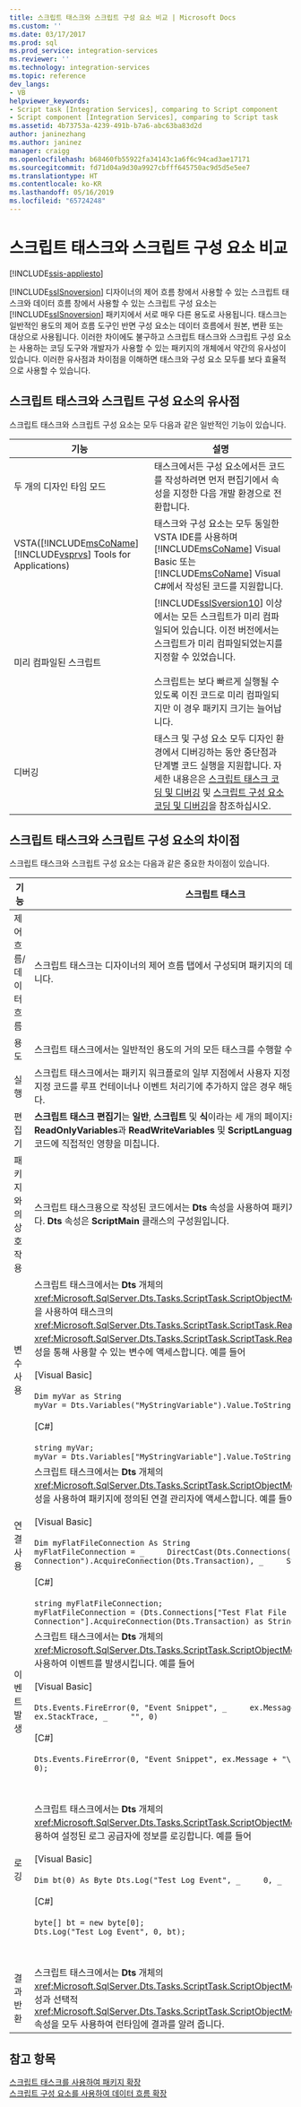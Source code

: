 ```yaml
---
title: 스크립트 태스크와 스크립트 구성 요소 비교 | Microsoft Docs
ms.custom: ''
ms.date: 03/17/2017
ms.prod: sql
ms.prod_service: integration-services
ms.reviewer: ''
ms.technology: integration-services
ms.topic: reference
dev_langs:
- VB
helpviewer_keywords:
- Script task [Integration Services], comparing to Script component
- Script component [Integration Services], comparing to Script task
ms.assetid: 4b73753a-4239-491b-b7a6-abc63ba83d2d
author: janinezhang
ms.author: janinez
manager: craigg
ms.openlocfilehash: b68460fb55922fa34143c1a6f6c94cad3ae17171
ms.sourcegitcommit: fd71d04a9d30a9927cbfff645750ac9d5d5e5ee7
ms.translationtype: HT
ms.contentlocale: ko-KR
ms.lasthandoff: 05/16/2019
ms.locfileid: "65724248"
---
```

# <a name="comparing-the-script-task-and-the-script-component"></a>스크립트 태스크와 스크립트 구성 요소 비교

[!INCLUDE[ssis-appliesto](../../includes/ssis-appliesto-ssvrpluslinux-asdb-asdw-xxx.md)]


  [!INCLUDE[ssISnoversion](../../includes/ssisnoversion-md.md)] 디자이너의 제어 흐름 창에서 사용할 수 있는 스크립트 태스크와 데이터 흐름 창에서 사용할 수 있는 스크립트 구성 요소는 [!INCLUDE[ssISnoversion](../../includes/ssisnoversion-md.md)] 패키지에서 서로 매우 다른 용도로 사용됩니다. 태스크는 일반적인 용도의 제어 흐름 도구인 반면 구성 요소는 데이터 흐름에서 원본, 변환 또는 대상으로 사용됩니다. 이러한 차이에도 불구하고 스크립트 태스크와 스크립트 구성 요소는 사용하는 코딩 도구와 개발자가 사용할 수 있는 패키지의 개체에서 약간의 유사성이 있습니다. 이러한 유사점과 차이점을 이해하면 태스크와 구성 요소 모두를 보다 효율적으로 사용할 수 있습니다.  
  
## <a name="similarities-between-the-script-task-and-the-script-component"></a>스크립트 태스크와 스크립트 구성 요소의 유사점  
 스크립트 태스크와 스크립트 구성 요소는 모두 다음과 같은 일반적인 기능이 있습니다.  
  
|기능|설명|  
|-------------|-----------------|  
|두 개의 디자인 타임 모드|태스크에서든 구성 요소에서든 코드를 작성하려면 먼저 편집기에서 속성을 지정한 다음 개발 환경으로 전환합니다.|  
|VSTA([!INCLUDE[msCoName](../../includes/msconame-md.md)] [!INCLUDE[vsprvs](../../includes/vsprvs-md.md)] Tools for Applications)|태스크와 구성 요소는 모두 동일한 VSTA IDE를 사용하며 [!INCLUDE[msCoName](../../includes/msconame-md.md)] Visual Basic 또는 [!INCLUDE[msCoName](../../includes/msconame-md.md)] Visual C#에서 작성된 코드를 지원합니다.|  
|미리 컴파일된 스크립트|[!INCLUDE[ssISversion10](../../includes/ssisversion10-md.md)] 이상에서는 모든 스크립트가 미리 컴파일되어 있습니다. 이전 버전에서는 스크립트가 미리 컴파일되었는지를 지정할 수 있었습니다.<br /><br /> 스크립트는 보다 빠르게 실행될 수 있도록 이진 코드로 미리 컴파일되지만 이 경우 패키지 크기는 늘어납니다.|  
|디버깅|태스크 및 구성 요소 모두 디자인 환경에서 디버깅하는 동안 중단점과 단계별 코드 실행을 지원합니다. 자세한 내용은은 [스크립트 태스크 코딩 및 디버깅](../../integration-services/extending-packages-scripting/task/coding-and-debugging-the-script-task.md) 및 [스크립트 구성 요소 코딩 및 디버깅](../../integration-services/extending-packages-scripting/data-flow-script-component/coding-and-debugging-the-script-component.md)을 참조하십시오.|  
  
## <a name="differences-between-the-script-task-and-the-script-component"></a>스크립트 태스크와 스크립트 구성 요소의 차이점  
 스크립트 태스크와 스크립트 구성 요소는 다음과 같은 중요한 차이점이 있습니다.  
  
|기능|스크립트 태스크|스크립트 구성 요소|  
|-------------|-----------------|----------------------|  
|제어 흐름/데이터 흐름|스크립트 태스크는 디자이너의 제어 흐름 탭에서 구성되며 패키지의 데이터 흐름 외부에서 실행됩니다.|스크립트 구성 요소는 디자이너의 데이터 흐름 페이지에서 구성되며 데이터 흐름 태스크의 원본, 변환 또는 대상을 나타냅니다.|  
|용도|스크립트 태스크에서는 일반적인 용도의 거의 모든 태스크를 수행할 수 있습니다.|스크립트 구성 요소를 사용하여 원본, 변환 또는 대상 중 무엇을 만들지를 지정해야 합니다.|  
|실행|스크립트 태스크에서는 패키지 워크플로의 일부 지점에서 사용자 지정 코드를 실행합니다. 사용자 지정 코드를 루프 컨테이너나 이벤트 처리기에 추가하지 않은 경우 해당 코드는 한 번만 실행됩니다.|스크립트 구성 요소도 한 번만 실행되지만 일반적으로 스크립트 구성 요소에서는 주 처리 루틴을 데이터 흐름의 각 데이터 행에 대해 한 번씩 실행합니다.|  
|편집기|**스크립트 태스크 편집기**는 **일반**, **스크립트** 및 **식**이라는 세 개의 페이지로 구성됩니다. **ReadOnlyVariables**과 **ReadWriteVariables** 및 **ScriptLanguage** 속성만 사용자가 작성하는 코드에 직접적인 영향을 미칩니다.|**스크립트 변환 편집기**는 **입력 열**, **입/출력**, **스크립트** 및 **연결 관리자**라는 최대 네 개의 페이지로 구성됩니다. 이러한 각 페이지에서 구성하는 메타데이터 및 속성은 코딩에 사용할 수 있도록 자동으로 생성되는 기본 클래스의 멤버를 결정합니다.|  
|패키지와의 상호 작용|스크립트 태스크용으로 작성된 코드에서는 **Dts** 속성을 사용하여 패키지의 다른 기능에 액세스합니다. **Dts** 속성은 **ScriptMain** 클래스의 구성원입니다.|스크립트 구성 요소 코드에서는 형식화된 접근자 속성을 사용하여 변수 및 연결 관리자와 같은 일부 패키지 기능에 액세스합니다.<br /><br /> **PreExecute** 메서드는 읽기 전용 변수만 액세스할 수 있습니다. **PostExecute** 메서드는 읽기 전용 변수 및 읽기/쓰기 변수 모두에 액세스할 수 있습니다.<br /><br /> 이러한 메서드에 대한 자세한 내용은 [스크립트 구성 요소 코딩 및 디버깅](../../integration-services/extending-packages-scripting/data-flow-script-component/coding-and-debugging-the-script-component.md)을 참조하세요.|  
|변수 사용|스크립트 태스크에서는 **Dts** 개체의 <xref:Microsoft.SqlServer.Dts.Tasks.ScriptTask.ScriptObjectModel.Variables%2A> 속성을 사용하여 태스크의 <xref:Microsoft.SqlServer.Dts.Tasks.ScriptTask.ScriptTask.ReadOnlyVariables%2A> 및 <xref:Microsoft.SqlServer.Dts.Tasks.ScriptTask.ScriptTask.ReadWriteVariables%2A> 속성을 통해 사용할 수 있는 변수에 액세스합니다. 예를 들어<br /><br /> [Visual Basic]<br /><br /> `Dim myVar as String` <br /> `myVar = Dts.Variables("MyStringVariable").Value.ToString`<br /><br /> [C#]<br /><br /> `string myVar;` <br /> `myVar = Dts.Variables["MyStringVariable"].Value.ToString();`|스크립트 구성 요소에서는 구성 요소의 <xref:Microsoft.SqlServer.Dts.Pipeline.ScriptComponent.ReadOnlyVariables%2A> 및 <xref:Microsoft.SqlServer.Dts.Pipeline.ScriptComponent.ReadWriteVariables%2A> 속성에서 만들어진 자동 생성 기본 클래스의 형식화된 접근자 속성을 사용합니다. 예를 들어<br /><br /> [Visual Basic]<br /><br /> `Dim myVar as String` <br /> `myVar = Me.Variables.MyStringVariable`<br /><br /> [C#]<br /><br /> `string myVar;` <br /> `myVar = this.Variables.MyStringVariable;`|  
|연결 사용|스크립트 태스크에서는 **Dts** 개체의 <xref:Microsoft.SqlServer.Dts.Tasks.ScriptTask.ScriptObjectModel.Connections%2A> 속성을 사용하여 패키지에 정의된 연결 관리자에 액세스합니다. 예를 들어<br /><br /> [Visual Basic]<br /><br /> `Dim myFlatFileConnection As String` <br /> `myFlatFileConnection = _     DirectCast(Dts.Connections("Test Flat File Connection").AcquireConnection(Dts.Transaction), _     String)`<br /><br /> [C#]<br /><br /> `string myFlatFileConnection;` <br /> `myFlatFileConnection = (Dts.Connections["Test Flat File Connection"].AcquireConnection(Dts.Transaction) as String);`|스크립트 구성 요소에서는 사용자가 편집기의 연결 관리자 페이지에서 입력한 연결 관리자 목록에서 만들어진 자동 생성 기본 클래스의 형식화된 접근자 속성을 사용합니다. 예를 들어<br /><br /> [Visual Basic]<br /><br /> `Dim connMgr As IDTSConnectionManager100` <br /> `connMgr = Me.Connections.MyADONETConnection`<br /><br /> [C#]<br /><br /> `IDTSConnectionManager100 connMgr;` <br /> `connMgr = this.Connections.MyADONETConnection;`|  
|이벤트 발생|스크립트 태스크에서는 **Dts** 개체의 <xref:Microsoft.SqlServer.Dts.Tasks.ScriptTask.ScriptObjectModel.Events%2A> 속성을 사용하여 이벤트를 발생시킵니다. 예를 들어<br /><br /> [Visual Basic]<br /><br /> `Dts.Events.FireError(0, "Event Snippet", _     ex.Message & ControlChars.CrLf & ex.StackTrace, _     "", 0)`<br /><br /> [C#]<br /><br /> `Dts.Events.FireError(0, "Event Snippet", ex.Message + "\r" + ex.StackTrace, "", 0);`|스크립트 구성 요소에서는 <xref:Microsoft.SqlServer.Dts.Pipeline.Wrapper.IDTSComponentMetaData100> 속성에서 반환된 <xref:Microsoft.SqlServer.Dts.Pipeline.ScriptComponent.ComponentMetaData%2A> 인터페이스의 메서드를 사용하여 오류, 경고 및 정보 메시지를 발생시킵니다. 예를 들어<br /><br /> [Visual Basic]<br /><br /> `Dim myMetadata as IDTSComponentMetaData100 myMetaData = Me.ComponentMetaData myMetaData.FireError(...)`|  
|로깅|스크립트 태스크에서는 **Dts** 개체의 <xref:Microsoft.SqlServer.Dts.Tasks.ScriptTask.ScriptObjectModel.Log%2A> 메서드를 사용하여 설정된 로그 공급자에 정보를 로깅합니다. 예를 들어<br /><br /> [Visual Basic]<br /><br /> `Dim bt(0) As Byte Dts.Log("Test Log Event", _     0, _     bt)`<br /><br /> [C#]<br /><br /> `byte[] bt = new byte[0];` <br /> `Dts.Log("Test Log Event", 0, bt);`|스크립트 구성 요소에서는 자동으로 생성된 기본 클래스의 <xref:Microsoft.SqlServer.Dts.Pipeline.ScriptComponent.Log%2A> 메서드를 사용하여 설정된 로그 공급자에 정보를 로깅합니다. 예를 들어<br /><br /> [Visual Basic]<br /><br /> `Dim bt(0) As Byte`<br /><br /> `Me.Log("Test Log Event", _`<br /><br /> `0, _`<br /><br /> `bt)`<br /><br /> [C#]<br /><br /> `byte[] bt = new byte[0]; this.Log("Test Log Event", 0, bt);`|  
|결과 반환|스크립트 태스크에서는 **Dts** 개체의 <xref:Microsoft.SqlServer.Dts.Tasks.ScriptTask.ScriptObjectModel.TaskResult%2A> 속성과 선택적 <xref:Microsoft.SqlServer.Dts.Tasks.ScriptTask.ScriptObjectModel.ExecutionValue%2A> 속성을 모두 사용하여 런타임에 결과를 알려 줍니다.|스크립트 구성 요소는 데이터 흐름 태스크의 일부로 실행되며 이러한 속성 중 하나를 사용하여 결과를 보고하지 않습니다.|  
  
## <a name="see-also"></a>참고 항목  
 [스크립트 태스크를 사용하여 패키지 확장](../../integration-services/extending-packages-scripting/task/extending-the-package-with-the-script-task.md)   
 [스크립트 구성 요소를 사용하여 데이터 흐름 확장](../../integration-services/extending-packages-scripting/data-flow-script-component/extending-the-data-flow-with-the-script-component.md)   
  
  
